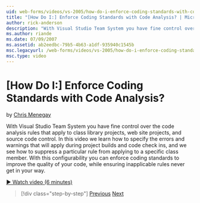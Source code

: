 ```yaml
---
uid: web-forms/videos/vs-2005/how-do-i-enforce-coding-standards-with-code-analysis
title: "[How Do I:] Enforce Coding Standards with Code Analysis? | Microsoft Docs"
author: rick-anderson
description: "With Visual Studio Team System you have fine control over the code analysis rules that apply to class library projects, web site projects, and source code co..."
ms.author: riande
ms.date: 07/09/2007
ms.assetid: ab2eedbc-79b5-4b63-a1df-935940c1545b
msc.legacyurl: /web-forms/videos/vs-2005/how-do-i-enforce-coding-standards-with-code-analysis
msc.type: video
---
```

[How Do I:] Enforce Coding Standards with Code Analysis?
====================
by [Chris Menegay](https://twitter.com/CMenegay)

With Visual Studio Team System you have fine control over the code analysis rules that apply to class library projects, web site projects, and source code control. In this video we learn how to specify the errors and warnings that will apply during project builds and code check ins, and we see how to suppress a particular rule from applying to a specific class member. With this configurability you can enforce coding standards to improve the quality of your code, while ensuring inapplicable rules never get in your way.

[&#9654; Watch video (6 minutes)](https://channel9.msdn.com/Blogs/ASP-NET-Site-Videos/how-do-i-enforce-coding-standards-with-code-analysis)

> [!div class="step-by-step"]
> [Previous](how-do-i-set-up-distributed-load-testing-for-high-volume-tests.md)
> [Next](how-do-i-use-generic-tests.md)

